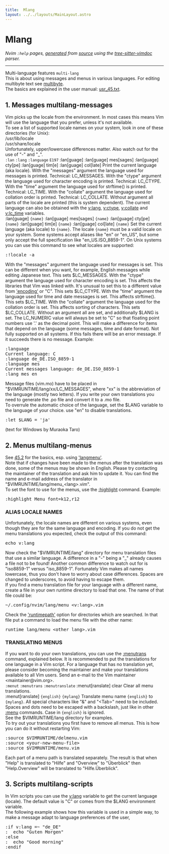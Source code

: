 ```yaml
---
title:  Mlang
layout: ../../layouts/MainLayout.astro
---
```


  <a name="mlang.txt"></a><a name="multilang"></a><h1> Mlang</h1>
  <p>
    <i>
    Nvim <code>:help</code> pages, <a href="https://github.com/neovim/neovim/blob/master/scripts/gen_help_html.lua">generated</a>
    from <a href="https://github.com/neovim/neovim/blob/master/runtime/doc/mlang.txt">source</a>
    using the <a href="https://github.com/neovim/tree-sitter-vimdoc">tree-sitter-vimdoc</a> parser.
    </i>
  </p>
  <hr>
  <div class="old-help-para">Multi-language features <a name="multi-lang"></a><code class="help-tag">multi-lang</code></div>
<div class="old-help-para">This is about using messages and menus in various languages.  For editing
multibyte text see <a href="/neovim-docs-web/en/mbyte#multibyte">multibyte</a>.</div>
<div class="old-help-para">The basics are explained in the user manual: <a href="/neovim-docs-web/en/usr_45#usr_45.txt">usr_45.txt</a>.</div>
<div class="old-help-para"><h2 class="help-heading">1. Messages<span class="help-heading-tags">						<a name="multilang-messages"></a><span class="help-tag">multilang-messages</span></span></h2></div>
<div class="old-help-para">Vim picks up the locale from the environment.  In most cases this means Vim
will use the language that you prefer, unless it's not available.</div>
<div class="old-help-para">To see a list of supported locale names on your system, look in one of these
directories (for Unix):
<div class="help-column_heading">	/usr/lib/locale</div><div class="help-column_heading">	/usr/share/locale</div>Unfortunately, upper/lowercase differences matter.  Also watch out for the
use of "-" and "_".</div>
<div class="old-help-para">					    <a name="%3Alan"></a><code class="help-tag-right">:lan</code> <a name="%3Alang"></a><code class="help-tag">:lang</code> <a name="%3Alanguage"></a><code class="help-tag">:language</code> <a name="E197"></a><code class="help-tag">E197</code>
:lan[guage]
:lan[guage] mes[sages]
:lan[guage] cty[pe]
:lan[guage] tim[e]
:lan[guage] col[late]
			Print the current language (aka locale).
			With the "messages" argument the language used for
			messages is printed.  Technical: LC_MESSAGES.
			With the "ctype" argument the language used for
			character encoding is printed.  Technical: LC_CTYPE.
			With the "time" argument the language used for
			strftime() is printed.  Technical: LC_TIME.
			With the "collate" argument the language used for
			collation order is printed.  Technical: LC_COLLATE.
			Without argument all parts of the locale are printed
			(this is system dependent).
			The current language can also be obtained with the
			<a href="/neovim-docs-web/en/eval#v%3Alang">v:lang</a>, <a href="/neovim-docs-web/en/eval#v%3Actype">v:ctype</a>, <a href="/neovim-docs-web/en/eval#v%3Acollate">v:collate</a> and <a href="/neovim-docs-web/en/eval#v%3Alc_time">v:lc_time</a>
			variables.</div>
<div class="old-help-para">:lan[guage] <code>{name}</code>
:lan[guage] mes[sages] <code>{name}</code>
:lan[guage] cty[pe] <code>{name}</code>
:lan[guage] tim[e] <code>{name}</code>
:lan[guage] col[late] <code>{name}</code>
			Set the current language (aka locale) to <code>{name}</code>.
			The locale <code>{name}</code> must be a valid locale on your
			system.  Some systems accept aliases like "en" or
			"en_US", but some only accept the full specification
			like "en_US.ISO_8859-1".  On Unix systems you can use
			this command to see what locales are supported:<pre>:!locale -a</pre></div>
<div class="old-help-para">			With the "messages" argument the language used for
			messages is set.  This can be different when you want,
			for example, English messages while editing Japanese
			text.  This sets $LC_MESSAGES.
			With the "ctype" argument the language used for
			character encoding is set.  This affects the libraries
			that Vim was linked with.  It's unusual to set this to
			a different value from <a href="/neovim-docs-web/en/options#'encoding'">'encoding'</a> or "C".  This sets
			$LC_CTYPE.
			With the "time" argument the language used for time
			and date messages is set.  This affects strftime().
			This sets $LC_TIME.
			With the "collate" argument the language used for the
			collation order is set.  This affects sorting of
			characters. This sets $LC_COLLATE.
			Without an argument all are set, and additionally
			$LANG is set.
			The LC_NUMERIC value will always be set to "C" so
			that floating point numbers use '.' as the decimal
			point.  This will make a difference for items that
			depend on the language (some messages, time and date
			format).
			Not fully supported on all systems.
			If this fails there will be an error message.  If it
			succeeds there is no message.  Example:<pre>:language
Current language: C
:language de_DE.ISO_8859-1
:language mes
Current messages language: de_DE.ISO_8859-1
:lang mes en</pre></div>
<div class="old-help-para">Message files (vim.mo) have to be placed in "$VIMRUNTIME/lang/xx/LC_MESSAGES",
where "xx" is the abbreviation of the language (mostly two letters). If you
write your own translations you need to generate the .po file and convert it
to a .mo file.</div>
<div class="old-help-para">To overrule the automatic choice of the language, set the $LANG variable to
the language of your choice.  use "en" to disable translations.<pre>:let $LANG = 'ja'</pre>
(text for Windows by Muraoka Taro)</div>
<div class="old-help-para"><h2 class="help-heading">2. Menus<span class="help-heading-tags">						<a name="multilang-menus"></a><span class="help-tag">multilang-menus</span></span></h2></div>
<div class="old-help-para">See <a href="/neovim-docs-web/en/usr_45#45.2">45.2</a> for the basics, esp. using <a href="/neovim-docs-web/en/options#'langmenu'">'langmenu'</a>.</div>
<div class="old-help-para">Note that if changes have been made to the menus after the translation was
done, some of the menus may be shown in English.  Please try contacting the
maintainer of the translation and ask him to update it.  You can find the
name and e-mail address of the translator in
"$VIMRUNTIME/lang/menu_&lt;lang&gt;.vim".</div>
<div class="old-help-para">To set the font to use for the menus, use the <a href="/neovim-docs-web/en/syntax#%3Ahighlight">:highlight</a> command.  Example:<pre>:highlight Menu font=k12,r12</pre>
<a name="_alias-locale-names"></a><h3 class="help-heading">ALIAS LOCALE NAMES</h3></div>
<div class="old-help-para">Unfortunately, the locale names are different on various systems, even though
they are for the same language and encoding.  If you do not get the menu
translations you expected, check the output of this command:<pre>echo v:lang</pre>
Now check the "$VIMRUNTIME/lang" directory for menu translation files that use
a similar language.  A difference in a "-" being a "_" already causes a file
not to be found!  Another common difference to watch out for is "iso8859-1"
versus "iso_8859-1".  Fortunately Vim makes all names lowercase, thus you
don't have to worry about case differences.  Spaces are changed to
underscores, to avoid having to escape them.</div>
<div class="old-help-para">If you find a menu translation file for your language with a different name,
create a file in your own runtime directory to load that one.  The name of
that file could be:<pre>~/.config/nvim/lang/menu_&lt;v:lang&gt;.vim</pre>
Check the <a href="/neovim-docs-web/en/options#'runtimepath'">'runtimepath'</a> option for directories which are searched.  In that
file put a command to load the menu file with the other name:<pre>runtime lang/menu_&lt;other_lang&gt;.vim</pre>
<a name="_translating-menus"></a><h3 class="help-heading">TRANSLATING MENUS</h3></div>
<div class="old-help-para">If you want to do your own translations, you can use the <a href="/neovim-docs-web/en/mlang#%3Amenutrans">:menutrans</a> command,
explained below.  It is recommended to put the translations for one language
in a Vim script.  For a language that has no translation yet, please consider
becoming the maintainer and make your translations available to all Vim users.
Send an e-mail to the Vim maintainer &lt;maintainer@vim.org&gt;.</div>
<div class="old-help-para">					<a name="%3Amenut"></a><code class="help-tag-right">:menut</code> <a name="%3Amenutrans"></a><code class="help-tag">:menutrans</code> <a name="%3Amenutranslate"></a><code class="help-tag">:menutranslate</code>
:menut[ranslate] clear
			Clear all menu translations.</div>
<div class="old-help-para">:menut[ranslate] <code>{english}</code> <code>{mylang}</code>
			Translate menu name <code>{english}</code> to <code>{mylang}</code>.  All
			special characters like "&amp;" and "&lt;Tab&gt;" need to be
			included.  Spaces and dots need to be escaped with a
			backslash, just like in other <a href="/neovim-docs-web/en/gui#%3Amenu">:menu</a> commands.
			Case in <code>{english}</code> is ignored.</div>
<div class="old-help-para">See the $VIMRUNTIME/lang directory for examples.</div>
<div class="old-help-para">To try out your translations you first have to remove all menus.  This is how
you can do it without restarting Vim:<pre>:source $VIMRUNTIME/delmenu.vim
:source &lt;your-new-menu-file&gt;
:source $VIMRUNTIME/menu.vim</pre>
Each part of a menu path is translated separately.  The result is that when
"Help" is translated to "Hilfe" and "Overview" to "Überblick" then
"Help.Overview" will be translated to "Hilfe.Überblick".</div>
<div class="old-help-para"><h2 class="help-heading">3. Scripts<span class="help-heading-tags">						<a name="multilang-scripts"></a><span class="help-tag">multilang-scripts</span></span></h2></div>
<div class="old-help-para">In Vim scripts you can use the <a href="/neovim-docs-web/en/eval#v%3Alang">v:lang</a> variable to get the current language
(locale).  The default value is "C" or comes from the $LANG environment
variable.</div>
<div class="old-help-para">The following example shows how this variable is used in a simple way, to make
a message adapt to language preferences of the user,<pre>:if v:lang =~ "de_DE"
:  echo "Guten Morgen"
:else
:  echo "Good morning"
:endif</pre></div>

  
  